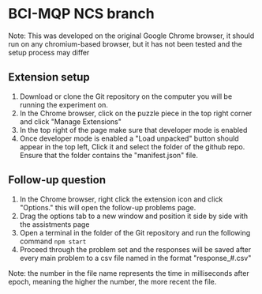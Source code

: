 # BCI-MQP NCS branch
Note: This was developed on the original Google Chrome browser, it should run on any chromium-based browser, but it has not been tested and the setup process may differ
## Extension setup
1. Download or clone the Git repository on the computer you will be running the experiment on.
2. In the Chrome browser, click on the puzzle piece in the top right corner and click "Manage Extensions"
3. In the top right of the page make sure that developer mode is enabled
4. Once developer mode is enabled a "Load unpacked" button should appear in the top left, Click it and select the folder of the github repo. Ensure that the folder contains the "manifest.json" file.

## Follow-up question
1. In the Chrome browser, right click the extension icon and click "Options." this will open the follow-up problems page.
2. Drag the options tab to a new window and position it side by side with the assistments page
3. Open a terminal in the folder of the Git repository and run the following command ```npm start```
4. Proceed through the problem set and the responses will be saved after every main problem to a csv file named in the format "response_#.csv" 


Note: the number in the file name represents the time in milliseconds after epoch, meaning the higher the number, the more recent the file.


